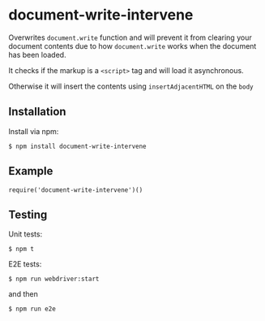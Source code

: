 # document-write-intervene

Overwrites `document.write` function and will prevent it from clearing your document contents due to how `document.write` works when the document has been loaded.

It checks if the markup is a `<script>` tag and will load it asynchronous. 

Otherwise it will insert the contents using `insertAdjacentHTML` on the `body`

## Installation

Install via npm:

```
$ npm install document-write-intervene
```

## Example

```
require('document-write-intervene')()
```

## Testing

Unit tests:

```
$ npm t
```

E2E tests:

```
$ npm run webdriver:start
```

and then 

```
$ npm run e2e
```
